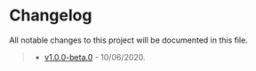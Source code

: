 Changelog
=========

All notable changes to this project will be documented in this file.

> - [v1.0.0-beta.0](#) - 10/06/2020.
